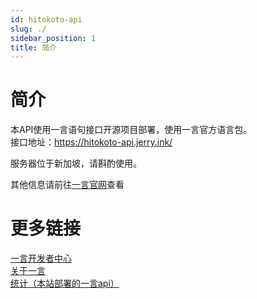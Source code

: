 ```yaml
---
id: hitokoto-api
slug: ./
sidebar_position: 1
title: 简介
---
```



# 简介
本API使用一言语句接口开源项目部署，使用一言官方语言包。  
接口地址：<https://hitokoto-api.jerry.ink/>

服务器位于新加坡，请斟酌使用。

其他信息请前往[一言官网](https://hitokoto.cn/)查看

# 更多链接
[一言开发者中心](https://developer.hitokoto.cn/)  
[关于一言](https://hitokoto.cn/about)  
[统计（本站部署的一言api）](https://hitokoto-api.jerry.ink/status)  
